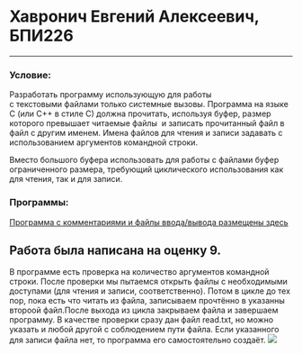 # Хавронич Евгений Алексеевич, БПИ226
---
### Условие:
Разработать программу использующую для работы с текстовыми файлами только системные вызовы. Программа на языке C (или C++ в стиле C) должна прочитать, используя буфер, размер которого превышает читаемые файлы  и записать прочитанный файл в файл с другим именем. Имена файлов для чтения и записи задавать с использованием аргументов командной строки.

Вместо большого буфера использовать для работы с файлами буфер ограниченного размера, требующий циклического использования как для чтения, так и для записи.

### Программы:
[Программа с комментариями и файлы ввода/вывода размещены здесь](main.cpp)

## Работа была написана на оценку 9.
В программе есть проверка на количество аргументов командной строки. После проверки мы пытаемся открыть файлы с необходимыми доступами (для чтения и записи, соответственно). Потом в цикле до тех пор, пока есть что читать из файла, записываем прочтённо в указанны второой файл.После выхода из цикла закрываем файла и завершаем программу.
В качестве проверки сразу дан файл read.txt, но можно указать и любой другой с соблюдением пути файла. Если указанного для записи файла нет, то программа его самостоятельно создаёт.
![](https://i.pinimg.com/564x/72/31/d6/7231d647b3941f811453421ae4de5fa9.jpg)


